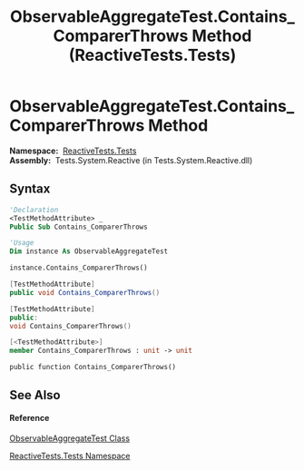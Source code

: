﻿---
title: ObservableAggregateTest.Contains_ComparerThrows Method  (ReactiveTests.Tests)
TOCTitle: Contains_ComparerThrows Method
ms:assetid: M:ReactiveTests.Tests.ObservableAggregateTest.Contains_ComparerThrows
ms:mtpsurl: https://msdn.microsoft.com/en-us/library/reactivetests.tests.observableaggregatetest.contains_comparerthrows(v=VS.103)
ms:contentKeyID: 36621121
ms.date: 06/28/2011
mtps_version: v=VS.103
f1_keywords:
- ReactiveTests.Tests.ObservableAggregateTest.Contains_ComparerThrows
dev_langs:
- CSharp
- JScript
- VB
- FSharp
- c++
---

# ObservableAggregateTest.Contains\_ComparerThrows Method

**Namespace:**  [ReactiveTests.Tests](hh289046\(v=vs.103\).md)  
**Assembly:**  Tests.System.Reactive (in Tests.System.Reactive.dll)

## Syntax

``` vb
'Declaration
<TestMethodAttribute> _
Public Sub Contains_ComparerThrows
```

``` vb
'Usage
Dim instance As ObservableAggregateTest

instance.Contains_ComparerThrows()
```

``` csharp
[TestMethodAttribute]
public void Contains_ComparerThrows()
```

``` c++
[TestMethodAttribute]
public:
void Contains_ComparerThrows()
```

``` fsharp
[<TestMethodAttribute>]
member Contains_ComparerThrows : unit -> unit 
```

``` jscript
public function Contains_ComparerThrows()
```

## See Also

#### Reference

[ObservableAggregateTest Class](hh314823\(v=vs.103\).md)

[ReactiveTests.Tests Namespace](hh289046\(v=vs.103\).md)

